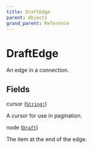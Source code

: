 ```yaml
---
title: DraftEdge
parent: Objects
grand_parent: Reference
---
```


# DraftEdge

An edge in a connection.

## Fields

<div class="field-entry ">
  <span id="cursor" class="field-name anchored">cursor (<code><a href="/docs/reference/scalar/string">String!</a></code>)</span>

  <div class="description-wrapper">
   <p>A cursor for use in pagination.</p>

  </div>
</div>

<div class="field-entry ">
  <span id="node" class="field-name anchored">node (<code><a href="/docs/reference/object/draft">Draft</a></code>)</span>

  <div class="description-wrapper">
   <p>The item at the end of the edge.</p>

  </div>
</div>

